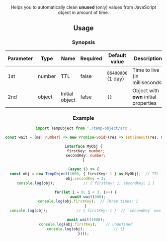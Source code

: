 <header>

Helps you to automatically clean **unused** (only) values from JavaScript object in amount of time.

<installation>

## Usage
### Synopsis
| Parameter | Type   | Name           | Required | Default value      | Description
|-----------|--------|----------------|----------|--------------------|-
| 1st       | number | TTL            | false    | `86400000` (1 day) | Time to live (in milliseconds)
| 2nd       | object | Initial object | false    | `{}`               | Object with **own** initial properties

### Example
```ts
import TempObject from './temp-object/src';

const wait = (ms: number) => new Promise<void>(res => setTimeout(res, ms));

interface MyObj {
  firstKey: number;
  secondKey: number;
}

(async () => {
  const obj = new TempObject(1000, { firstKey: 1 } as MyObj);  // TTL 1 second
  obj.secondKey = 2;
  console.log(obj);             // { firstKey: 1, secondKey: 2 }

  for(let i = 0; i < 3; i++) {
    await wait(800);
    console.log(obj.firstKey);  // Three times: 1
  }
  console.log(obj);             // { firstKey: 1 }  // `secondKey` was expired

  await wait(1000);
  console.log(obj.firstKey);    // undefined
  console.log(obj);             // {}
})();
```

<noTesting>

<suggestions>
